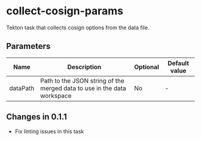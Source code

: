 # collect-cosign-params

Tekton task that collects cosign options from the data file.

## Parameters

| Name      | Description                                                             | Optional | Default value  |
|-----------|-------------------------------------------------------------------------|----------|----------------|
| dataPath  | Path to the JSON string of the merged data to use in the data workspace | No       | -              |

## Changes in 0.1.1
  * Fix linting issues in this task
